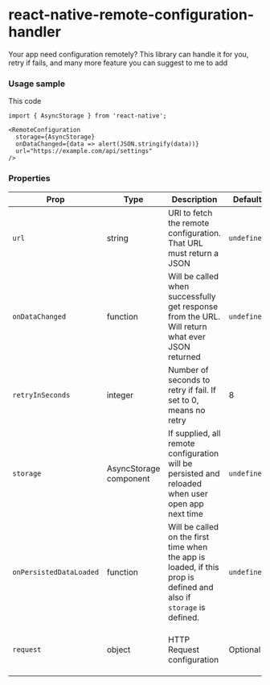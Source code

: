 # react-native-remote-configuration-handler
Your app need configuration remotely? This library can handle it for you, retry if fails, and many more feature you can suggest to me to add

### Usage sample

This code

```
import { AsyncStorage } from 'react-native';

<RemoteConfiguration 
  storage={AsyncStorage} 
  onDataChanged={data => alert(JSON.stringify(data))} 
  url="https://example.com/api/settings" 
/>
```


### Properties

| Prop                    | Type                   | Description                                                                                                        | Default     | Required                                                                                              |
| ----------------------- | ---------------------- | ------------------------------------------------------------------------------------------------------------------ | ----------- | ----------------------------------------------------------------------------------------------------- |
| `url`                   | string                 | URl to fetch the remote configuration. That URL must return a JSON                                                 | `undefined` | Required                                                                                              |
| `onDataChanged`         | function               | Will be called when successfully get response from the URL. Will return what ever JSON returned                    | `undefined` | Required                                                                                              |
| `retryInSeconds`        | integer                | Number of seconds to retry if fail. If set to 0, means no retry                                                    | 8           | Optional                                                                                              |
| `storage`               | AsyncStorage component | If supplied, all remote configuration will be persisted and reloaded when user open app next time                  | `undefined` | Optional                                                                                              |
| `onPersistedDataLoaded` | function               | Will be called on the first time when the app is loaded, if this prop is defined and also if `storage` is defined. | `undefined` | Optional                                                                                              |
| `request`               | object                 | HTTP Request configuration                                                                                         | Optional    | ```headers: {         Accept: 'application/json',       'Content-Type': 'application/json',      }``` |